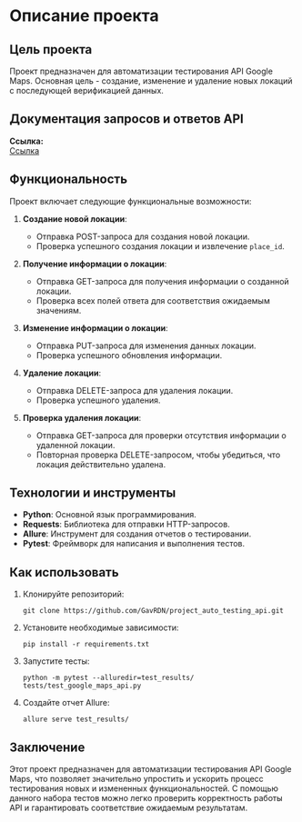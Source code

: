 # Описание проекта

## Цель проекта

Проект предназначен для автоматизации тестирования API Google Maps. Основная цель - создание, изменение и удаление новых локаций с последующей верификацией данных.

## Документация запросов и ответов API
**Ссылка:**  
[Ссылка](documentation)

## Функциональность

Проект включает следующие функциональные возможности:

1. **Создание новой локации**:
    - Отправка POST-запроса для создания новой локации.
    - Проверка успешного создания локации и извлечение `place_id`.

2. **Получение информации о локации**:
    - Отправка GET-запроса для получения информации о созданной локации.
    - Проверка всех полей ответа для соответствия ожидаемым значениям.

3. **Изменение информации о локации**:
    - Отправка PUT-запроса для изменения данных локации.
    - Проверка успешного обновления информации.

4. **Удаление локации**:
    - Отправка DELETE-запроса для удаления локации.
    - Проверка успешного удаления.

5. **Проверка удаления локации**:
    - Отправка GET-запроса для проверки отсутствия информации о удаленной локации.
    - Повторная проверка DELETE-запросом, чтобы убедиться, что локация действительно удалена.

## Технологии и инструменты

- **Python**: Основной язык программирования.
- **Requests**: Библиотека для отправки HTTP-запросов.
- **Allure**: Инструмент для создания отчетов о тестировании.
- **Pytest**: Фреймворк для написания и выполнения тестов.

## Как использовать

1. Клонируйте репозиторий:
    ```
    git clone https://github.com/GavRDN/project_auto_testing_api.git
    ```

2. Установите необходимые зависимости:
    ```
    pip install -r requirements.txt
    ```

3. Запустите тесты:
    ```
    python -m pytest --alluredir=test_results/ tests/test_google_maps_api.py
    ```

4. Создайте отчет Allure:
    ```
    allure serve test_results/
    ```

## Заключение

Этот проект предназначен для автоматизации тестирования API Google Maps, что позволяет значительно упростить и ускорить процесс тестирования новых и измененных функциональностей. С помощью данного набора тестов можно легко проверить корректность работы API и гарантировать соответствие ожидаемым результатам.


